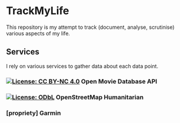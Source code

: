 # TrackMyLife

This repository is my attempt to track (document, analyse, scrutinise) various aspects of my life.

## Services

I rely on various services to gather data about each data point.

###  [![License: CC BY-NC 4.0](https://img.shields.io/badge/License-CC%20BY--NC%204.0-lightgrey.svg)](https://creativecommons.org/licenses/by-nc/4.0/) Open Movie Database API

###  [![License: ODbL](https://img.shields.io/badge/License-ODbL-brightgreen.svg)](https://opendatacommons.org/licenses/odbl/) OpenStreetMap Humanitarian

###  [propriety] Garmin
